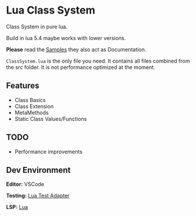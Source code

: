 # Lua Class System

Class System in pure lua.

Build in lua 5.4 maybe works with lower versions.

**Please** read the [Samples](https://github.com/derFreemaker/ClassSystem/tree/master/samples) they also act as Documentation.

`ClassSystem.lua` is the only file you need. It contains all files combined from the src folder.
It is not performance optimized at the moment.

## Features

-   Class Basics
-   Class Extension
-   MetaMethods
-   Static Class Values/Functions

## TODO

-   Performance improvements

## Dev Environment

**Editor:** VSCode

**Testing:** [Lua Test Adapter](https://github.com/Lej/vscode-lua-test-adapter)

**LSP:** [Lua](https://github.com/LuaLS/lua-language-server)
